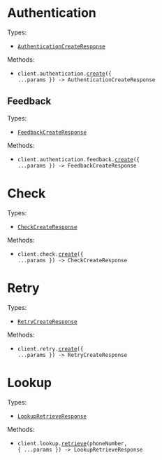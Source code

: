# Authentication

Types:

- <code><a href="./src/resources/authentication/authentication.ts">AuthenticationCreateResponse</a></code>

Methods:

- <code title="post /authentication">client.authentication.<a href="./src/resources/authentication/authentication.ts">create</a>({ ...params }) -> AuthenticationCreateResponse</code>

## Feedback

Types:

- <code><a href="./src/resources/authentication/feedback.ts">FeedbackCreateResponse</a></code>

Methods:

- <code title="post /authentication/feedback">client.authentication.feedback.<a href="./src/resources/authentication/feedback.ts">create</a>({ ...params }) -> FeedbackCreateResponse</code>

# Check

Types:

- <code><a href="./src/resources/check.ts">CheckCreateResponse</a></code>

Methods:

- <code title="post /check">client.check.<a href="./src/resources/check.ts">create</a>({ ...params }) -> CheckCreateResponse</code>

# Retry

Types:

- <code><a href="./src/resources/retry.ts">RetryCreateResponse</a></code>

Methods:

- <code title="post /retry">client.retry.<a href="./src/resources/retry.ts">create</a>({ ...params }) -> RetryCreateResponse</code>

# Lookup

Types:

- <code><a href="./src/resources/lookup.ts">LookupRetrieveResponse</a></code>

Methods:

- <code title="get /lookup/{phone_number}">client.lookup.<a href="./src/resources/lookup.ts">retrieve</a>(phoneNumber, { ...params }) -> LookupRetrieveResponse</code>
